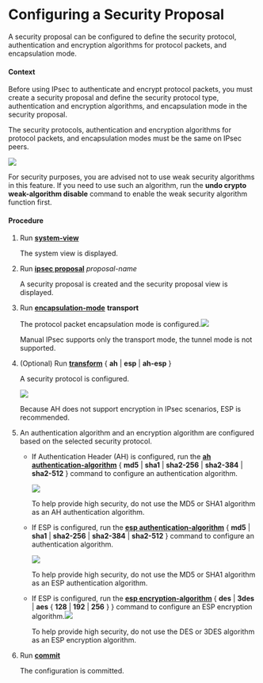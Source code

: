 Configuring a Security Proposal
===============================

A security proposal can be configured to define the security protocol, authentication and encryption algorithms for protocol packets, and encapsulation mode.

#### Context

Before using IPsec to authenticate and encrypt protocol packets, you must create a security proposal and define the security protocol type, authentication and encryption algorithms, and encapsulation mode in the security proposal.

The security protocols, authentication and encryption algorithms for protocol packets, and encapsulation modes must be the same on IPsec peers.

![](../../../../public_sys-resources/note_3.0-en-us.png) 

For security purposes, you are advised not to use weak security algorithms in this feature. If you need to use such an algorithm, run the **undo crypto weak-algorithm disable** command to enable the weak security algorithm function first.



#### Procedure

1. Run [**system-view**](cmdqueryname=system-view)
   
   
   
   The system view is displayed.
2. Run [**ipsec proposal**](cmdqueryname=ipsec+proposal) *proposal-name*
   
   
   
   A security proposal is created and the security proposal view is displayed.
3. Run [**encapsulation-mode**](cmdqueryname=encapsulation-mode+transport) **transport**
   
   The protocol packet encapsulation mode is configured.![](../../../../public_sys-resources/note_3.0-en-us.png) 
   
   Manual IPsec supports only the transport mode, the tunnel mode is not supported.
4. (Optional) Run [**transform**](cmdqueryname=transform+ah+esp) { **ah** | **esp** | **ah-esp** }
   
   
   
   A security protocol is configured.
   
   ![](../../../../public_sys-resources/note_3.0-en-us.png) 
   
   Because AH does not support encryption in IPsec scenarios, ESP is recommended.
5. An authentication algorithm and an encryption algorithm are configured based on the selected security protocol.
   
   
   * If Authentication Header (AH) is configured, run the [**ah authentication-algorithm**](cmdqueryname=ah+authentication-algorithm+md5+sha1+sha2-256+sha2-384+sha2-512) { **md5** | **sha1** | **sha2-256** | **sha2-384** | **sha2-512** } command to configure an authentication algorithm.
     
     ![](../../../../public_sys-resources/note_3.0-en-us.png) 
     
     To help provide high security, do not use the MD5 or SHA1 algorithm as an AH authentication algorithm.
   * If ESP is configured, run the [**esp authentication-algorithm**](cmdqueryname=esp+authentication-algorithm+md5+sha1+sha2-256+sha2-384+sha2-512) { **md5** | **sha1** | **sha2-256** | **sha2-384** | **sha2-512** } command to configure an authentication algorithm.
     
     ![](../../../../public_sys-resources/note_3.0-en-us.png) 
     
     To help provide high security, do not use the MD5 or SHA1 algorithm as an ESP authentication algorithm.
   * If ESP is configured, run the [**esp encryption-algorithm**](cmdqueryname=esp+encryption-algorithm+des+3des+aes+128+192+256) { **des** | **3des** | **aes** { **128** | **192** | **256** } } command to configure an ESP encryption algorithm.![](../../../../public_sys-resources/note_3.0-en-us.png) 
     
     To help provide high security, do not use the DES or 3DES algorithm as an ESP encryption algorithm.
6. Run [**commit**](cmdqueryname=commit)
   
   
   
   The configuration is committed.